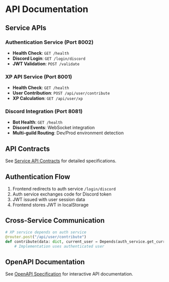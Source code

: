 # API Documentation

## Service APIs

### Authentication Service (Port 8002)

- **Health Check**: `GET /health`
- **Discord Login**: `GET /login/discord`
- **JWT Validation**: `POST /validate`

### XP API Service (Port 8001)

- **Health Check**: `GET /health`
- **User Contribution**: `POST /api/user/contribute`
- **XP Calculation**: `GET /api/user/xp`

### Discord Integration (Port 8081)

- **Bot Health**: `GET /health`
- **Discord Events**: WebSocket integration
- **Multi-guild Routing**: Dev/Prod environment detection

## API Contracts

See [Service API Contracts](../service-api-contracts.md) for detailed specifications.

## Authentication Flow

1. Frontend redirects to auth service `/login/discord`
2. Auth service exchanges code for Discord token
3. JWT issued with user session data
4. Frontend stores JWT in localStorage

## Cross-Service Communication

```python
# XP service depends on auth service
@router.post("/api/user/contribute")
def contribute(data: dict, current_user = Depends(auth_service.get_current_user)):
    # Implementation uses authenticated user
```

## OpenAPI Documentation

See [OpenAPI Specification](../openapi.md) for interactive API documentation.
